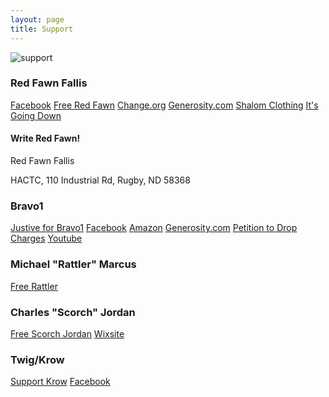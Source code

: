 ```yaml
---
layout: page
title: Support
---
```

![support](https://raw.githubusercontent.com/eliawry/antirep/master/public/images/support.jpg)

### Red Fawn Fallis

[Facebook](https://www.facebook.com/FreeRedFawn/)
[Free Red Fawn](www.freeredfawn.com/)
[Change.org](https://www.change.org/p/free-red-fawn)
[Generosity.com](https://www.generosity.com/fundraising/free-red-fawn)
[Shalom Clothing](https://shalomclothing.com/free-red-fawn)
[It's Going Down](https://itsgoingdown.org/free-red-fawn/)

#### Write Red Fawn!

Red Fawn Fallis

HACTC, 110 Industrial Rd, Rugby, ND 58368


### Bravo1
[Justive for Bravo1](http://justiceforbravo1.com/)
[Facebook](https://www.facebook.com/justiceforbravo1)
[Amazon](https://www.amazon.com/gp/aw/ls/ref=aw_ls?lid=26A9TWJFLTGYR)
[Generosity.com](https://www.generosity.com/fundraising/brennon-nastacio-aka-bravo1-partner-samantha)
[Petition to Drop Charges](https://action.mijente.net/petitions/drop-charges-against-brennon-he-has-not-committed-any-crime)
[Youtube](https://www.youtube.com/watch?v=88ffECgBAWo&feature=youtu.be&list=PLqSpk99bLYIRhTrDy1WU4xR5xqTDT4KCP)

### Michael "Rattler" Marcus
[Free Rattler](https://www.facebook.com/FreeRattler)

### Charles "Scorch" Jordan
[Free Scorch Jordan](https://www.facebook.com/freescorchjordan)
[Wixsite](catjscorch.wixsite.com/freescorchjordan)

### Twig/Krow
[Support Krow](http://supportkrow.org/)
[Facebook](https://www.facebook.com/supportkrow/?fref=ts)

